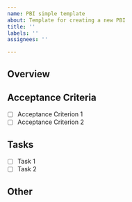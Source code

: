 ```yaml
---
name: PBI simple template
about: Template for creating a new PBI
title: ''
labels: ''
assignees: ''

---
```


## Overview  
<!-- Briefly describe the main issues, features, and expected outcomes of this PBI. -->

## Acceptance Criteria  
<!-- List the conditions under which this PBI can be considered complete. Specify the acceptance criteria in a checklist format. -->  
- [ ] Acceptance Criterion 1  
- [ ] Acceptance Criterion 2  

## Tasks  
<!-- List the tasks (specific work items) required for developers to complete this PBI in a checklist format. -->  
- [ ] Task 1  
- [ ] Task 2  

## Other  
<!-- Include here any related documents, similar past PBIs, notes, or remarks related to this PBI. -->
